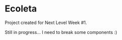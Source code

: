 # Ecoleta

Project created for Next Level Week #1.

Still in progress... I need to break some components :)
